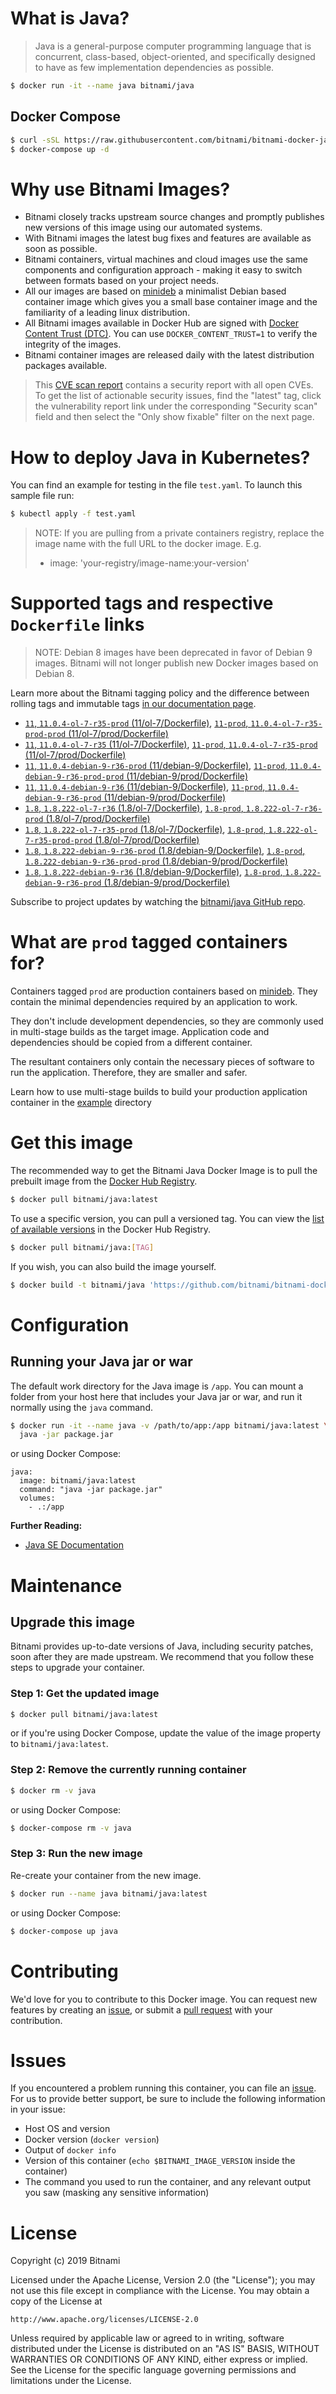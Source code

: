 # What is Java?

> Java is a general-purpose computer programming language that is concurrent, class-based, object-oriented, and specifically designed to have as few implementation dependencies as possible.

```bash
$ docker run -it --name java bitnami/java
```

## Docker Compose

```bash
$ curl -sSL https://raw.githubusercontent.com/bitnami/bitnami-docker-java/master/docker-compose.yml > docker-compose.yml
$ docker-compose up -d
```

# Why use Bitnami Images?

* Bitnami closely tracks upstream source changes and promptly publishes new versions of this image using our automated systems.
* With Bitnami images the latest bug fixes and features are available as soon as possible.
* Bitnami containers, virtual machines and cloud images use the same components and configuration approach - making it easy to switch between formats based on your project needs.
* All our images are based on [minideb](https://github.com/bitnami/minideb) a minimalist Debian based container image which gives you a small base container image and the familiarity of a leading linux distribution.
* All Bitnami images available in Docker Hub are signed with [Docker Content Trust (DTC)](https://docs.docker.com/engine/security/trust/content_trust/). You can use `DOCKER_CONTENT_TRUST=1` to verify the integrity of the images.
* Bitnami container images are released daily with the latest distribution packages available.


> This [CVE scan report](https://quay.io/repository/bitnami/java?tab=tags) contains a security report with all open CVEs. To get the list of actionable security issues, find the "latest" tag, click the vulnerability report link under the corresponding "Security scan" field and then select the "Only show fixable" filter on the next page.

# How to deploy Java in Kubernetes?

You can find an example for testing in the file `test.yaml`. To launch this sample file run:

```bash
$ kubectl apply -f test.yaml
```

> NOTE: If you are pulling from a private containers registry, replace the image name with the full URL to the docker image. E.g.
>
> - image: 'your-registry/image-name:your-version'

# Supported tags and respective `Dockerfile` links

> NOTE: Debian 8 images have been deprecated in favor of Debian 9 images. Bitnami will not longer publish new Docker images based on Debian 8.

Learn more about the Bitnami tagging policy and the difference between rolling tags and immutable tags [in our documentation page](https://docs.bitnami.com/containers/how-to/understand-rolling-tags-containers/).


- [`11`, `11.0.4-ol-7-r35-prod` (11/ol-7/Dockerfile)](https://github.com/bitnami/bitnami-docker-java/blob/11.0.4-ol-7-r35-prod/11/ol-7/Dockerfile), [`11-prod`, `11.0.4-ol-7-r35-prod-prod` (11/ol-7/prod/Dockerfile)](https://github.com/bitnami/bitnami-docker-java/blob/11.0.4-ol-7-r35-prod/11/ol-7/prod/Dockerfile)
- [`11`, `11.0.4-ol-7-r35` (11/ol-7/Dockerfile)](https://github.com/bitnami/bitnami-docker-java/blob/11.0.4-ol-7-r35/11/ol-7/Dockerfile), [`11-prod`, `11.0.4-ol-7-r35-prod` (11/ol-7/prod/Dockerfile)](https://github.com/bitnami/bitnami-docker-java/blob/11.0.4-ol-7-r35/11/ol-7/prod/Dockerfile)
- [`11`, `11.0.4-debian-9-r36-prod` (11/debian-9/Dockerfile)](https://github.com/bitnami/bitnami-docker-java/blob/11.0.4-debian-9-r36-prod/11/debian-9/Dockerfile), [`11-prod`, `11.0.4-debian-9-r36-prod-prod` (11/debian-9/prod/Dockerfile)](https://github.com/bitnami/bitnami-docker-java/blob/11.0.4-debian-9-r36-prod/11/debian-9/prod/Dockerfile)
- [`11`, `11.0.4-debian-9-r36` (11/debian-9/Dockerfile)](https://github.com/bitnami/bitnami-docker-java/blob/11.0.4-debian-9-r36/11/debian-9/Dockerfile), [`11-prod`, `11.0.4-debian-9-r36-prod` (11/debian-9/prod/Dockerfile)](https://github.com/bitnami/bitnami-docker-java/blob/11.0.4-debian-9-r36/11/debian-9/prod/Dockerfile)
- [`1.8`, `1.8.222-ol-7-r36` (1.8/ol-7/Dockerfile)](https://github.com/bitnami/bitnami-docker-java/blob/1.8.222-ol-7-r36/1.8/ol-7/Dockerfile), [`1.8-prod`, `1.8.222-ol-7-r36-prod` (1.8/ol-7/prod/Dockerfile)](https://github.com/bitnami/bitnami-docker-java/blob/1.8.222-ol-7-r36/1.8/ol-7/prod/Dockerfile)
- [`1.8`, `1.8.222-ol-7-r35-prod` (1.8/ol-7/Dockerfile)](https://github.com/bitnami/bitnami-docker-java/blob/1.8.222-ol-7-r35-prod/1.8/ol-7/Dockerfile), [`1.8-prod`, `1.8.222-ol-7-r35-prod-prod` (1.8/ol-7/prod/Dockerfile)](https://github.com/bitnami/bitnami-docker-java/blob/1.8.222-ol-7-r35-prod/1.8/ol-7/prod/Dockerfile)
- [`1.8`, `1.8.222-debian-9-r36-prod` (1.8/debian-9/Dockerfile)](https://github.com/bitnami/bitnami-docker-java/blob/1.8.222-debian-9-r36-prod/1.8/debian-9/Dockerfile), [`1.8-prod`, `1.8.222-debian-9-r36-prod-prod` (1.8/debian-9/prod/Dockerfile)](https://github.com/bitnami/bitnami-docker-java/blob/1.8.222-debian-9-r36-prod/1.8/debian-9/prod/Dockerfile)
- [`1.8`, `1.8.222-debian-9-r36` (1.8/debian-9/Dockerfile)](https://github.com/bitnami/bitnami-docker-java/blob/1.8.222-debian-9-r36/1.8/debian-9/Dockerfile), [`1.8-prod`, `1.8.222-debian-9-r36-prod` (1.8/debian-9/prod/Dockerfile)](https://github.com/bitnami/bitnami-docker-java/blob/1.8.222-debian-9-r36/1.8/debian-9/prod/Dockerfile)

Subscribe to project updates by watching the [bitnami/java GitHub repo](https://github.com/bitnami/bitnami-docker-java).

# What are `prod` tagged containers for?

Containers tagged `prod` are production containers based on [minideb](https://github.com/bitnami/minideb). They contain the minimal dependencies required by an application to work.

They don't include development dependencies, so they are commonly used in multi-stage builds as the target image. Application code and dependencies should be copied from a different container.

The resultant containers only contain the necessary pieces of software to run the application. Therefore, they are smaller and safer.

Learn how to use multi-stage builds to build your production application container in the [example](/example) directory

# Get this image

The recommended way to get the Bitnami Java Docker Image is to pull the prebuilt image from the [Docker Hub Registry](https://hub.docker.com/r/bitnami/java).

```bash
$ docker pull bitnami/java:latest
```

To use a specific version, you can pull a versioned tag. You can view the [list of available versions](https://hub.docker.com/r/bitnami/java/tags/) in the Docker Hub Registry.

```bash
$ docker pull bitnami/java:[TAG]
```

If you wish, you can also build the image yourself.

```bash
$ docker build -t bitnami/java 'https://github.com/bitnami/bitnami-docker-java.git#master:1.8/debian-9'
```

# Configuration

## Running your Java jar or war

The default work directory for the Java image is `/app`. You can mount a folder from your host here that includes your Java jar or war, and run it normally using the `java` command.

```bash
$ docker run -it --name java -v /path/to/app:/app bitnami/java:latest \
  java -jar package.jar
```

or using Docker Compose:

```
java:
  image: bitnami/java:latest
  command: "java -jar package.jar"
  volumes:
    - .:/app
```

**Further Reading:**

  - [Java SE Documentation](https://docs.oracle.com/javase/8/docs/api/)

# Maintenance

## Upgrade this image

Bitnami provides up-to-date versions of Java, including security patches, soon after they are made upstream. We recommend that you follow these steps to upgrade your container.

### Step 1: Get the updated image

```bash
$ docker pull bitnami/java:latest
```

or if you're using Docker Compose, update the value of the image property to `bitnami/java:latest`.

### Step 2: Remove the currently running container

```bash
$ docker rm -v java
```

or using Docker Compose:

```bash
$ docker-compose rm -v java
```

### Step 3: Run the new image

Re-create your container from the new image.

```bash
$ docker run --name java bitnami/java:latest
```

or using Docker Compose:

```bash
$ docker-compose up java
```

# Contributing

We'd love for you to contribute to this Docker image. You can request new features by creating an [issue](https://github.com/bitnami/bitnami-docker-java/issues), or submit a [pull request](https://github.com/bitnami/bitnami-docker-java/pulls) with your contribution.

# Issues

If you encountered a problem running this container, you can file an [issue](https://github.com/bitnami/bitnami-docker-java/issues). For us to provide better support, be sure to include the following information in your issue:

- Host OS and version
- Docker version (`docker version`)
- Output of `docker info`
- Version of this container (`echo $BITNAMI_IMAGE_VERSION` inside the container)
- The command you used to run the container, and any relevant output you saw (masking any sensitive
information)

# License

Copyright (c) 2019 Bitnami

Licensed under the Apache License, Version 2.0 (the "License");
you may not use this file except in compliance with the License.
You may obtain a copy of the License at

    http://www.apache.org/licenses/LICENSE-2.0

Unless required by applicable law or agreed to in writing, software
distributed under the License is distributed on an "AS IS" BASIS,
WITHOUT WARRANTIES OR CONDITIONS OF ANY KIND, either express or implied.
See the License for the specific language governing permissions and
limitations under the License.
